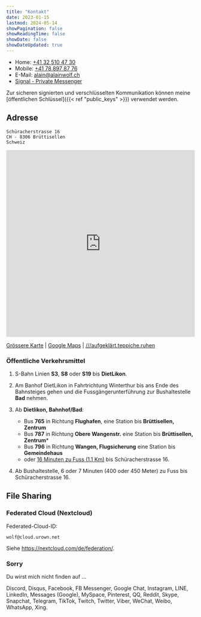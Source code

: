 ```yaml
---
title: "Kontakt"
date: 2023-01-15
lastmod: 2024-05-14
showPagination: false
showReadingTime: false
showDate: false
showDateUpdated: true
---
```


- Home: [+41 32 510 47 30](tel:+41325104730)
- Mobile: [+41 78 897 87 76](tel:+41788978776)
- E-Mail: [alain@alainwolf.ch](mailto:alain@alainwolf.ch)
- [Signal - Private Messenger](https://signal.me/#eu/mEXHzaYIpE4Ilr4n6w7z7WhP0CoWGs4_ceiSrTNzCri7czEG1WZDpbwCS4s1DYgK)

Zur sicheren signierten und verschlüsselten Kommunikation können meine
[öffentlichen Schlüssel]({{< ref "public_keys" >}}) verwendet werden.

## Adresse

    Schüracherstrasse 16
    CH - 8306 Brüttisellen
    Schweiz

<!-- markdownlint-disable-next-line MD033 -->
<iframe width="100%" height="500px" frameborder="0" allowfullscreen
    src="https://umap.openstreetmap.fr/de/map/alain-wolf_857467?scaleControl=false&miniMap=false&scrollWheelZoom=false&zoomControl=true&allowEdit=false&moreControl=true&searchControl=null&tilelayersControl=null&embedControl=null&datalayersControl=false&onLoadPanel=none&captionBar=false">
</iframe>

[Grössere Karte](//umap.openstreetmap.fr/de/map/alain-wolf_857467)
| [Google Maps](https://goo.gl/maps/rUhdonpneNdKjQ6f7) | [///aufgeklärt.teppiche.ruhen](https://w3w.co/aufgeklärt.teppiche.ruhen "What3Words Adresse")

### Öffentliche Verkehrsmittel

1. S-Bahn Linien **S3**, **S8** oder **S19** bis **DietLikon**.
1. Am Banhof DietLikon in Fahrtrichtung Winterthur bis ans Ende des Bahnsteiges gehen und die Fussgängerunterführung zur Bushaltestelle **Bad** nehmen.
1. Ab **Dietlikon, Bahnhof/Bad**:

   - Bus **765** in Richtung **Flughafen**, eine Station bis **Brüttisellen, Zentrum**
   - Bus **787** in Richtung **Obere Wangenstr.** eine Station bis **Brüttisellen, Zentrum***
   - Bus **796** in Richtung **Wangen, Flugsicherung** eine Station bis **Gemeindehaus**
   - oder [16 Minuten zu Fuss (1.1 Km)](https://maps.app.goo.gl/ej8YJZmKV5np16kYA) bis Schüracherstrasse 16.

1. Ab Bushaltestelle, 6 oder 7 Minuten (400 oder 450 Meter) zu Fuss bis Schüracherstrasse 16.

## File Sharing

### Federated Cloud (Nextcloud)

Federated-Cloud-ID:

    wolf@cloud.urown.net

Siehe <https://nextcloud.com/de/federation/>.

### Sorry

Du wirst mich nicht finden auf ...

Discord,
Disqus,
Facebook,
FB Messenger,
Google Chat,
Instagram,
LINE,
LinkedIn,
Messages (Google),
MySpace,
Pinterest,
QQ,
Reddit,
Skype,
Snapchat,
Telegram,
TikTok,
Twitch,
Twitter,
Viber,
WeChat,
Weibo,
WhatsApp,
Xing.
